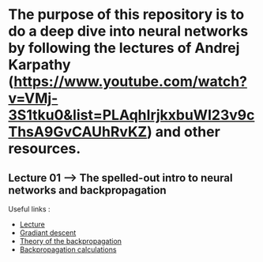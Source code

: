 # The purpose of this repository is to do a deep dive into neural networks by following the lectures of Andrej Karpathy (https://www.youtube.com/watch?v=VMj-3S1tku0&list=PLAqhIrjkxbuWI23v9cThsA9GvCAUhRvKZ) and other resources.

## Lecture 01 --> The spelled-out intro to neural networks and backpropagation
Useful links : 
- [Lecture](https://www.youtube.com/watch?v=VMj-3S1tku0) 
- [Gradiant descent](https://youtu.be/IHZwWFHWa-w?si=JFsZlVzFhEJMBarp)
- [Theory of the backpropagation](https://youtu.be/Ilg3gGewQ5U?si=zrhstucDZJTDnRxe) 
- [Backpropagation calculations](https://youtu.be/tIeHLnjs5U8?si=pP9B-YfxQ-TipDwN)

